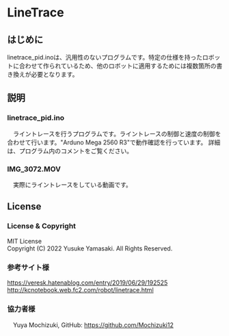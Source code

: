 # LineTrace
## はじめに
linetrace_pid.inoは、汎用性のないプログラムです。特定の仕様を持ったロボットに合わせて作られているため、他のロボットに適用するためには複数箇所の書き換えが必要となります。

## 説明
### linetrace_pid.ino
　ライントレースを行うプログラムです。ライントレースの制御と速度の制御を合わせて行います。"Arduno Mega 2560 R3"で動作確認を行っています。  詳細は、プログラム内のコメントをご覧ください。
### IMG_3072.MOV
　実際にライントレースをしている動画です。  

## License
### License & Copyright
  MIT License  
  Copyright (C) 2022 Yusuke Yamasaki. All Rights Reserved.
### 参考サイト様
  https://veresk.hatenablog.com/entry/2019/06/29/192525  
  http://kcnotebook.web.fc2.com/robot/linetrace.html  
### 協力者様
　Yuya Mochizuki, GitHub: https://github.com/Mochizuki12
